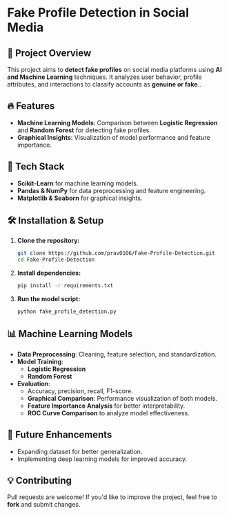 # Fake Profile Detection in Social Media

## 📌 Project Overview
This project aims to **detect fake profiles** on social media platforms using **AI and Machine Learning** techniques. It analyzes user behavior, profile attributes, and interactions to classify accounts as **genuine or fake**..

## 🔥 Features
- **Machine Learning Models**: Comparison between **Logistic Regression** and **Random Forest** for detecting fake profiles.
- **Graphical Insights**: Visualization of model performance and feature importance.

## 🚀 Tech Stack
- **Scikit-Learn** for machine learning models.
- **Pandas & NumPy** for data preprocessing and feature engineering.
- **Matplotlib & Seaborn** for graphical insights.

## 🛠 Installation & Setup
1. **Clone the repository:**
   ```bash
   git clone https://github.com/prav0106/Fake-Profile-Detection.git
   cd Fake-Profile-Detection
   ```
2. **Install dependencies:**
   ```bash
   pip install -r requirements.txt
   ```
3. **Run the model script:**
   ```bash
   python fake_profile_detection.py
   ```

## 📊 Machine Learning Models
- **Data Preprocessing**: Cleaning, feature selection, and standardization.
- **Model Training**:
  - **Logistic Regression**
  - **Random Forest**
- **Evaluation**:
  - Accuracy, precision, recall, F1-score.
  - **Graphical Comparison**: Performance visualization of both models.
  - **Feature Importance Analysis** for better interpretability.
  - **ROC Curve Comparison** to analyze model effectiveness.

## 📌 Future Enhancements
- Expanding dataset for better generalization.
- Implementing deep learning models for improved accuracy.

## 💡 Contributing
Pull requests are welcome! If you'd like to improve the project, feel free to **fork** and submit changes.
